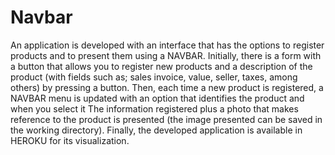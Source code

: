# Navbar

An application is developed with an interface that has the options to register products and to present them using a NAVBAR. Initially, there is a form with a button that allows you to register new products and a description of the product (with fields such as; sales invoice, value, seller, taxes, among others) by pressing a button. Then, each time a new product is registered, a NAVBAR menu is updated with an option that identifies the product and when you select it 
The information registered plus a photo that makes reference to the product is presented (the image presented can be saved in the working directory). Finally, the developed application is available in HEROKU for its visualization.
